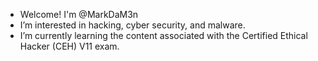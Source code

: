 - Welcome! I'm @MarkDaM3n
- I’m interested in hacking, cyber security, and malware.
- I’m currently learning the content associated with the Certified Ethical Hacker (CEH) V11 exam.
